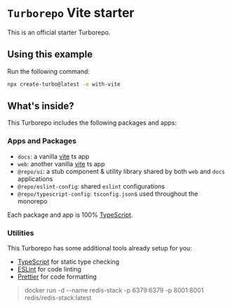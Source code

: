 # `Turborepo` Vite starter

This is an official starter Turborepo.

## Using this example

Run the following command:

```sh
npx create-turbo@latest -e with-vite
```

## What's inside?

This Turborepo includes the following packages and apps:

### Apps and Packages

-   `docs`: a vanilla [vite](https://vitejs.dev) ts app
-   `web`: another vanilla [vite](https://vitejs.dev) ts app
-   `@repo/ui`: a stub component & utility library shared by both `web` and `docs` applications
-   `@repo/eslint-config`: shared `eslint` configurations
-   `@repo/typescript-config`: `tsconfig.json`s used throughout the monorepo

Each package and app is 100% [TypeScript](https://www.typescriptlang.org/).

### Utilities

This Turborepo has some additional tools already setup for you:

-   [TypeScript](https://www.typescriptlang.org/) for static type checking
-   [ESLint](https://eslint.org/) for code linting
-   [Prettier](https://prettier.io) for code formatting

> docker run -d --name redis-stack -p 6379:6379 -p 8001:8001 redis/redis-stack:latest
